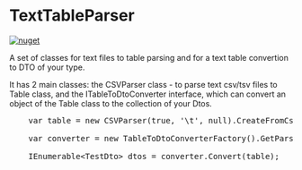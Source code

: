 # TextTableParser

[![nuget][nuget-badge]][nuget-url]

[nuget-badge]: https://img.shields.io/badge/nuget-v0.1.0-blue.svg
[nuget-url]: https://www.nuget.org/packages/TextTableParser


A set of classes for text files to table parsing and for a text table convertion to DTO of your type.

It has 2 main classes: the CSVParser class - to parse text csv/tsv files to Table class, and the ITableToDtoConverter interface, which can convert an object of the Table class to the collection of your Dtos.

<pre>
    var table = new CSVParser(true, '\t', null).CreateFromCsv("file.tsv");

    var converter = new TableToDtoConverterFactory().GetParser&lt;TestDto&gt;();

    IEnumerable&lt;TestDto&gt; dtos = converter.Convert(table);
</pre>
